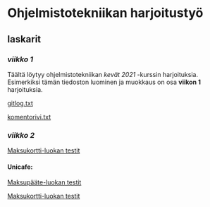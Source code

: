 # Ohjelmistotekniikan harjoitustyö
## **laskarit**
### *viikko 1*

Täältä löytyy ohjelmistotekniikan *kevät 2021* -kurssin harjoituksia.
Esimerkiksi tämän tiedoston luominen ja muokkaus on osa **viikon 1** harjoituksia.

[gitlog.txt](https://github.com/PetroLeh/ot-harjoitustyo/blob/master/laskarit/viikko1/gitlog.txt)

[komentorivi.txt](https://github.com/PetroLeh/ot-harjoitustyo/blob/master/laskarit/viikko1/komentorivi.txt)

### *viikko 2*

[Maksukortti-luokan testit](https://github.com/PetroLeh/ot-harjoitustyo/blob/master/laskarit/viikko2/Maksukortti/src/test/java/MaksukorttiTest.java)

#### Unicafe:

[Maksupääte-luokan testit](https://github.com/PetroLeh/ot-harjoitustyo/blob/master/laskarit/viikko2/Unicafe/src/test/java/com/mycompany/unicafe/KassapaateTest.java)

[Maksukortti-luokan testit](https://github.com/PetroLeh/ot-harjoitustyo/blob/master/laskarit/viikko2/Unicafe/src/test/java/com/mycompany/unicafe/MaksukorttiTest.java)
